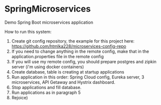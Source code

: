 # SpringMicroservices
Demo Spring Boot microservices application

How to run this system:
  1. Create git config repository, the example for this project here: https://github.com/htmlka228/microservices-config-repo
  2. If you need to change anything in the remote config, make that in the application.properties file in the remote config
  3. If you will use my remote config, you should prepare postgres and zipkin server (i'm using docker containers)
  4. Create database, table is creating at startup applications
  5. Run application in this order: Spring Cloud config, Eureka server, 3 microservices, API Getaway and Hystrix dashboard.
  6. Stop applications and fill database.
  7. Run applications as in paragraph 5
  8. Rejoice)
  
